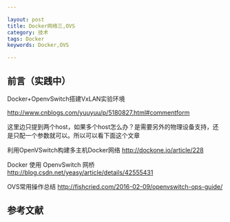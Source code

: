 ```yaml
---

layout: post
title: Docker网络三,OVS
category: 技术
tags: Docker
keywords: Docker,OVS

---
```


## 前言（实践中）

Docker+OpenvSwitch搭建VxLAN实验环境 

http://www.cnblogs.com/yuuyuu/p/5180827.html#commentform

这里边只提到两个host，如果多个host怎么办？是需要另外的物理设备支持，还是只配一个参数就可以。所以可以看下面这个文章

利用OpenVSwitch构建多主机Docker网络 http://dockone.io/article/228

Docker 使用 OpenvSwitch 网桥   http://blog.csdn.net/yeasy/article/details/42555431


OVS常用操作总结  http://fishcried.com/2016-02-09/openvswitch-ops-guide/
    
## 参考文献

